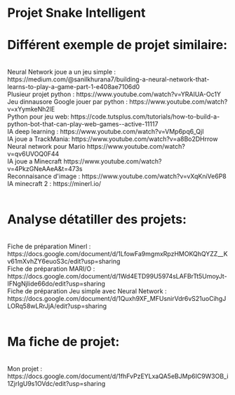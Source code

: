 # Projet Snake Intelligent
<h1>Différent exemple de projet similaire: </h1></br>
Neural Network joue a un jeu simple : https://medium.com/@sanilkhurana7/building-a-neural-network-that-learns-to-play-a-game-part-1-e408ae7106d0 </br>
Plusieur projet python : https://www.youtube.com/watch?v=YRAIUA-Oc1Y </br>
Jeu dinnausore Google jouer par python : https://www.youtube.com/watch?v=xYymkeNh2lE </br>
Python pour jeu web: https://code.tutsplus.com/tutorials/how-to-build-a-python-bot-that-can-play-web-games--active-11117 </br>
IA deep learning : https://www.youtube.com/watch?v=VMp6pq6_QjI </br>
IA joue a TrackMania: https://www.youtube.com/watch?v=a8Bo2DHrrow </br>
Neural network pour Mario https://www.youtube.com/watch?v=qv6UVOQ0F44 </br>
IA joue a Minecraft https://www.youtube.com/watch?v=4PkzGNeAAeA&t=473s </br>
Reconnaisance d'image : https://www.youtube.com/watch?v=vXqKniVe6P8 </br>
IA minecraft 2 : https://minerl.io/</br>
</br>
<h1>Analyse détatiller des projets: </h1></br>
Fiche de préparation Minerl : https://docs.google.com/document/d/1LfowFa9mgmxRpzHMOKQhQYZZ__Kv61mXvhZY6euoS3c/edit?usp=sharing </br>
Fiche de préparation MARI/O : https://docs.google.com/document/d/1Wd4ETD99U5974sLAFBrTt5UmoyJt-IFNgNjIide66do/edit?usp=sharing </br>
Fiche de préparation Jeu simple avec Neural Network : https://docs.google.com/document/d/1Quxh9XF_MFUsnirVdr6vS21uoCihgJLORq58wLRrJjA/edit?usp=sharing </br>
</br>
<h1>Ma fiche de projet: </h1></br>
Mon projet : https://docs.google.com/document/d/1fhFvPzEYLxaQA5eBJMp6IC9W3OB_i1ZjrIgU9s1OVdc/edit?usp=sharing
